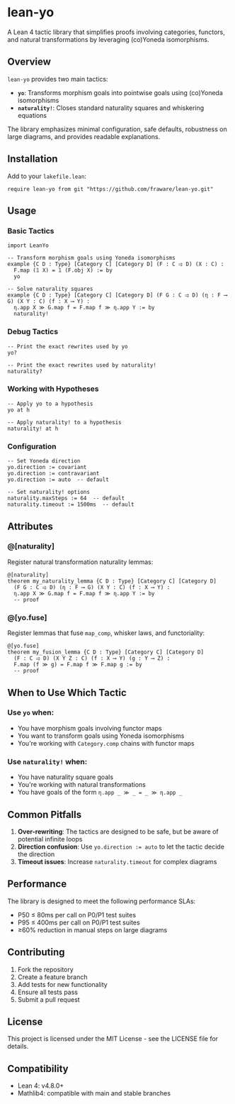 # lean-yo

A Lean 4 tactic library that simplifies proofs involving categories, functors, and natural transformations by leveraging (co)Yoneda isomorphisms.

## Overview

`lean-yo` provides two main tactics:

- **`yo`**: Transforms morphism goals into pointwise goals using (co)Yoneda isomorphisms
- **`naturality!`**: Closes standard naturality squares and whiskering equations

The library emphasizes minimal configuration, safe defaults, robustness on large diagrams, and provides readable explanations.

## Installation

Add to your `lakefile.lean`:

```lean
require lean-yo from git "https://github.com/fraware/lean-yo.git"
```

## Usage

### Basic Tactics

```lean
import LeanYo

-- Transform morphism goals using Yoneda isomorphisms
example {C D : Type} [Category C] [Category D] (F : C ⥤ D) (X : C) :
  F.map (𝟙 X) = 𝟙 (F.obj X) := by
  yo

-- Solve naturality squares
example {C D : Type} [Category C] [Category D] (F G : C ⥤ D) (η : F ⟶ G) (X Y : C) (f : X ⟶ Y) :
  η.app X ≫ G.map f = F.map f ≫ η.app Y := by
  naturality!
```

### Debug Tactics

```lean
-- Print the exact rewrites used by yo
yo?

-- Print the exact rewrites used by naturality!
naturality?
```

### Working with Hypotheses

```lean
-- Apply yo to a hypothesis
yo at h

-- Apply naturality! to a hypothesis
naturality! at h
```

### Configuration

```lean
-- Set Yoneda direction
yo.direction := covariant
yo.direction := contravariant
yo.direction := auto  -- default

-- Set naturality! options
naturality.maxSteps := 64  -- default
naturality.timeout := 1500ms  -- default
```

## Attributes

### @[naturality]

Register natural transformation naturality lemmas:

```lean
@[naturality]
theorem my_naturality_lemma {C D : Type} [Category C] [Category D] 
  (F G : C ⥤ D) (η : F ⟶ G) (X Y : C) (f : X ⟶ Y) :
  η.app X ≫ G.map f = F.map f ≫ η.app Y := by
  -- proof
```

### @[yo.fuse]

Register lemmas that fuse `map_comp`, whisker laws, and functoriality:

```lean
@[yo.fuse]
theorem my_fusion_lemma {C D : Type} [Category C] [Category D] 
  (F : C ⥤ D) (X Y Z : C) (f : X ⟶ Y) (g : Y ⟶ Z) :
  F.map (f ≫ g) = F.map f ≫ F.map g := by
  -- proof
```

## When to Use Which Tactic

### Use `yo` when:
- You have morphism goals involving functor maps
- You want to transform goals using Yoneda isomorphisms
- You're working with `Category.comp` chains with functor maps

### Use `naturality!` when:
- You have naturality square goals
- You're working with natural transformations
- You have goals of the form `η.app _ ≫ _ = _ ≫ η.app _`

## Common Pitfalls

1. **Over-rewriting**: The tactics are designed to be safe, but be aware of potential infinite loops
2. **Direction confusion**: Use `yo.direction := auto` to let the tactic decide the direction
3. **Timeout issues**: Increase `naturality.timeout` for complex diagrams

## Performance

The library is designed to meet the following performance SLAs:
- P50 ≤ 80ms per call on P0/P1 test suites
- P95 ≤ 400ms per call on P0/P1 test suites
- ≥60% reduction in manual steps on large diagrams

## Contributing

1. Fork the repository
2. Create a feature branch
3. Add tests for new functionality
4. Ensure all tests pass
5. Submit a pull request

## License

This project is licensed under the MIT License - see the LICENSE file for details.

## Compatibility

- Lean 4: v4.8.0+
- Mathlib4: compatible with main and stable branches
